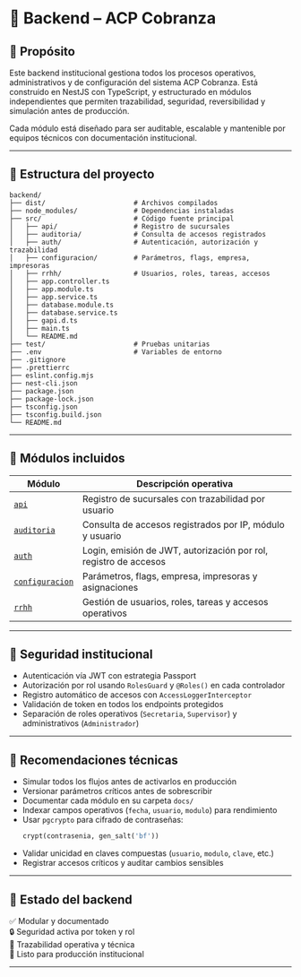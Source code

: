 # 🧱 Backend – ACP Cobranza

## 🧭 Propósito

Este backend institucional gestiona todos los procesos operativos, administrativos y de configuración del sistema ACP Cobranza. Está construido en NestJS con TypeScript, y estructurado en módulos independientes que permiten trazabilidad, seguridad, reversibilidad y simulación antes de producción.

Cada módulo está diseñado para ser auditable, escalable y mantenible por equipos técnicos con documentación institucional.

---

## 📂 Estructura del proyecto

```
backend/
├── dist/                      # Archivos compilados
├── node_modules/              # Dependencias instaladas
├── src/                       # Código fuente principal
│   ├── api/                   # Registro de sucursales
│   ├── auditoria/             # Consulta de accesos registrados
│   ├── auth/                  # Autenticación, autorización y trazabilidad
│   ├── configuracion/         # Parámetros, flags, empresa, impresoras
│   ├── rrhh/                  # Usuarios, roles, tareas, accesos
│   ├── app.controller.ts
│   ├── app.module.ts
│   ├── app.service.ts
│   ├── database.module.ts
│   ├── database.service.ts
│   ├── gapi.d.ts
│   ├── main.ts
│   └── README.md
├── test/                      # Pruebas unitarias
├── .env                       # Variables de entorno
├── .gitignore
├── .prettierrc
├── eslint.config.mjs
├── nest-cli.json
├── package.json
├── package-lock.json
├── tsconfig.json
├── tsconfig.build.json
└── README.md
```

---

## 🧩 Módulos incluidos

| Módulo                                        | Descripción operativa                                            |
|-----------------------------------------------|------------------------------------------------------------------|
| [`api`](../api/README.md)                     | Registro de sucursales con trazabilidad por usuario              |
| [`auditoria`](../auditoria/README.md)         | Consulta de accesos registrados por IP, módulo y usuario         |
| [`auth`](../auth/README.md)                   | Login, emisión de JWT, autorización por rol, registro de accesos |
| [`configuracion`](../configuracion/README.md) | Parámetros, flags, empresa, impresoras y asignaciones            |
| [`rrhh`](../rrhh/README.md)                   | Gestión de usuarios, roles, tareas y accesos operativos          |

---

## 🔐 Seguridad institucional

- Autenticación vía JWT con estrategia Passport
- Autorización por rol usando `RolesGuard` y `@Roles()` en cada controlador
- Registro automático de accesos con `AccessLoggerInterceptor`
- Validación de token en todos los endpoints protegidos
- Separación de roles operativos (`Secretaria`, `Supervisor`) y administrativos (`Administrador`)

---

## 🧠 Recomendaciones técnicas

- Simular todos los flujos antes de activarlos en producción
- Versionar parámetros críticos antes de sobrescribir
- Documentar cada módulo en su carpeta `docs/`
- Indexar campos operativos (`fecha`, `usuario`, `modulo`) para rendimiento
- Usar `pgcrypto` para cifrado de contraseñas:
  ```sql
  crypt(contrasenia, gen_salt('bf'))
  ```
- Validar unicidad en claves compuestas (`usuario`, `modulo`, `clave`, etc.)
- Registrar accesos críticos y auditar cambios sensibles

---

## 📌 Estado del backend

✅ Modular y documentado  
🔒 Seguridad activa por token y rol  
📄 Trazabilidad operativa y técnica  
🧱 Listo para producción institucional

---

